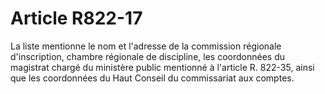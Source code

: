 # Article R822-17

La liste mentionne le nom et l'adresse de la commission régionale d'inscription, chambre régionale de discipline, les coordonnées du magistrat chargé du ministère public mentionné à l'article R. 822-35, ainsi que les coordonnées du Haut Conseil du commissariat aux comptes.